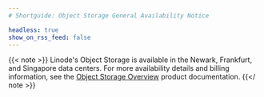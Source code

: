 ```yaml
---
# Shortguide: Object Storage General Availability Notice

headless: true
show_on_rss_feed: false
---
```


{{< note >}}
Linode's Object Storage is available in the Newark, Frankfurt, and Singapore data centers. For more availability details and billing information, see the [Object Storage Overview](/docs/platform/object-storage/pricing-and-limitations/) product documentation.
{{</ note >}}

